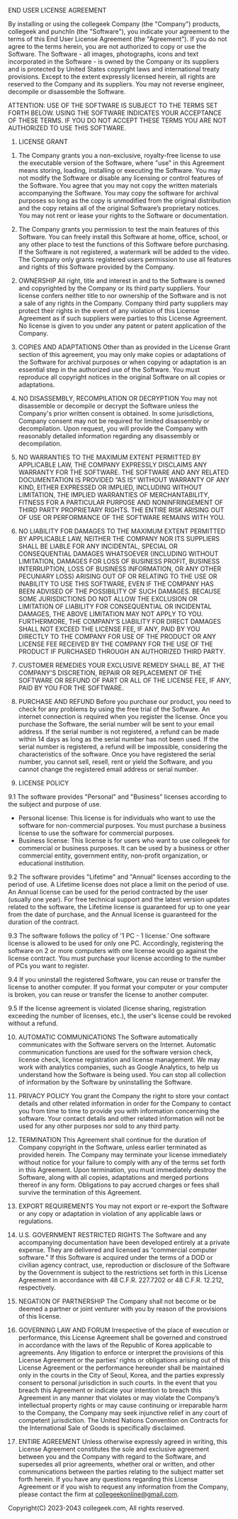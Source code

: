 END USER LICENSE AGREEMENT	

By installing or using the collegeek Company (the "Company") products, collegeek and punchIn (the "Software"), you indicate your agreement to the terms of this End User License Agreement (the "Agreement").  If you do not agree to the terms herein, you are not authorized to copy or use the Software.  The Software - all images, photographs, icons and text incorporated in the Software - is owned by the Company or its suppliers and is protected by United States copyright laws and international treaty provisions.  Except to the extent expressly licensed herein, all rights are reserved to the Company and its suppliers.  You may not reverse engineer, decompile or disassemble the Software.

ATTENTION:  USE OF THE SOFTWARE IS SUBJECT TO THE TERMS SET FORTH BELOW.  USING THE SOFTWARE INDICATES YOUR ACCEPTANCE OF THESE TERMS.  IF YOU DO NOT ACCEPT THESE TERMS YOU ARE NOT AUTHORIZED TO USE THIS SOFTWARE.


1.	LICENSE GRANT
1) The Company grants you a non-exclusive, royalty-free license to use the executable version of the Software, where "use" in this Agreement means storing, loading, installing or executing the Software. You may not modify the Software or disable any licensing or control features of the Software. You agree that you may not copy the written materials accompanying the Software. You may copy the software for archival purposes so long as the copy is unmodified from the original distribution and the copy retains all of the original Software’s proprietary notices. You may not rent or lease your rights to the Software or documentation.

2) The Company grants you permission to test the main features of this Software. You can freely install this Software at home, office, school, or any other place to test the functions of this Software before purchasing. If the Software is not registered, a watermark will be added to the video. The Company only grants registered users permission to use all features and rights of this Software provided by the Company.


2.	OWNERSHIP
All right, title and interest in and to the Software is owned and copyrighted by the Company or its third party suppliers. Your license confers neither title to nor ownership of the Software and is not a sale of any rights in the Company. Company third party suppliers may protect their rights in the event of any violation of this License Agreement as if such suppliers were parties to this License Agreement.  No license is given to you under any patent or patent application of the Company.

3.	COPIES AND ADAPTATIONS
Other than as provided in the License Grant section of this agreement, you may only make copies or adaptations of the Software for archival purposes or when copying or adaptation is an essential step in the authorized use of the Software. You must reproduce all copyright notices in the original Software on all copies or adaptations.

4.	NO DISASSEMBLY, RECOMPILATION OR DECRYPTION
You may not disassemble or decompile or decrypt the Software unless the Company's prior written consent is obtained. In some jurisdictions, Company consent may not be required for limited disassembly or decompilation.  Upon request, you will provide the Company with reasonably detailed information regarding any disassembly or decompilation.

5.	NO WARRANTIES
TO THE MAXIMUM EXTENT PERMITTED BY APPLICABLE LAW, THE COMPANY EXPRESSLY DISCLAIMS ANY WARRANTY FOR THE SOFTWARE.  THE SOFTWARE AND ANY RELATED DOCUMENTATION IS PROVIDED “AS IS” WITHOUT WARRANTY OF ANY KIND, EITHER EXPRESSED OR IMPLIED, INCLUDING WITHOUT LIMITATION, THE IMPLIED WARRANTIES OF MERCHANTABILITY, FITNESS FOR A PARTICULAR PURPOSE AND NONINFRINGEMENT OF THIRD PARTY PROPRIETARY RIGHTS.  THE ENTIRE RISK ARISING OUT OF USE OR PERFORMANCE OF THE SOFTWARE REMAINS WITH YOU.

6.	NO LIABILITY FOR DAMAGES
TO THE MAXIMUM EXTENT PERMITTED BY APPLICABLE LAW, NEITHER THE COMPANY NOR ITS SUPPLIERS SHALL BE LIABLE FOR ANY INCIDENTAL, SPECIAL OR CONSEQUENTIAL DAMAGES WHATSOEVER (INCLUDING WITHOUT LIMITATION, DAMAGES FOR LOSS OF BUSINESS PROFIT, BUSINESS INTERRUPTION, LOSS OF BUSINESS INFORMATION, OR ANY OTHER PECUNIARY LOSS) ARISING OUT OF OR RELATING TO THE USE OR INABILITY TO USE THIS SOFTWARE, EVEN IF THE COMPANY HAS BEEN ADVISED OF THE POSSIBILITY OF SUCH DAMAGES.  BECAUSE SOME JURISDICTIONS DO NOT ALLOW THE EXCLUSION OR LIMITATION OF LIABILITY FOR CONSEQUENTIAL OR INCIDENTAL DAMAGES, THE ABOVE LIMITATION MAY NOT APPLY TO YOU. FURTHERMORE, THE COMPANY’S LIABILITY FOR DIRECT DAMAGES SHALL NOT EXCEED THE LICENSE FEE, IF ANY, PAID BY YOU DIRECTLY TO THE COMPANY FOR USE OF THE PRODUCT OR ANY LICENSE FEE RECEIVED BY THE COMPANY FOR THE USE OF THE PRODUCT IF PURCHASED THROUGH AN AUTHORIZED THIRD PARTY.

7.	CUSTOMER REMEDIES
YOUR EXCLUSIVE REMEDY SHALL BE, AT THE COMPANY'S DISCRETION, REPAIR OR REPLACEMENT OF THE SOFTWARE OR REFUND OF PART OR ALL OF THE LICENSE FEE, IF ANY, PAID BY YOU FOR THE SOFTWARE.

8.	PURCHASE AND REFUND
Before you purchase our product, you need to check for any problems by using the free trial of the Software. An internet connection is required when you register the license. Once you purchase the Software, the serial number will be sent to your email address. If the serial number is not registered, a refund can be made within 14 days as long as the serial number has not been used. If the serial number is registered, a refund will be impossible, considering the characteristics of the software. Once you have registered the serial number, you cannot sell, resell, rent or yield the Software, and you cannot change the registered email address or serial number.

9.	LICENSE POLICY

9.1 The software provides "Personal" and "Business" licenses according to the subject and purpose of use.
- Personal license: This license is for individuals who want to use the software for non-commercial purposes. You must purchase a business license to use the software for commercial purposes.
- Business license: This license is for users who want to use collegeek for commercial or business purposes. It can be used by a business or other commercial entity, government entity, non-profit organization, or educational institution. 

9.2 The software provides "Lifetime" and "Annual" licenses according to the period of use.
A Lifetime license does not place a limit on the period of use. An Annual license can be used for the period contracted by the user (usually one year). For free technical support and the latest version updates related to the software, the Lifetime license is guaranteed for up to one year from the date of purchase, and the Annual license is guaranteed for the duration of the contract.

9.3 The software follows the policy of '1 PC - 1 license.’
One software license is allowed to be used for only one PC. Accordingly, registering the software on 2 or more computers with one license would go against the license contract. You must purchase your license according to the number of PCs you want to register.

9.4 If you uninstall the registered Software, you can reuse or transfer the license to another computer. If you format your computer or your computer is broken, you can reuse or transfer the license to another computer.  

9.5 If the license agreement is violated (license sharing, registration exceeding the number of licenses, etc.), the user's license could be revoked without a refund.

10.	AUTOMATIC COMMUNICATIONS
The Software automatically communicates with the Software servers on the Internet. Automatic communication functions are used for the software version check, license check, license registration and license management. We may work with analytics companies, such as Google Analytics, to help us understand how the Software is being used. You can stop all collection of information by the Software by uninstalling the Software. 


12.	PRIVACY POLICY
You grant the Company the right to store your contact details and other related information in order for the Company to contact you from time to time to provide you with information concerning the software. Your contact details and other related information will not be used for any other purposes nor sold to any third party.

13.	TERMINATION
This Agreement shall continue for the duration of Company copyright in the Software, unless earlier terminated as provided herein. The Company may terminate your license immediately without notice for your failure to comply with any of the terms set forth in this Agreement. Upon termination, you must immediately destroy the Software, along with all copies, adaptations and merged portions thereof in any form. Obligations to pay accrued charges or fees shall survive the termination of this Agreement.

14.	EXPORT REQUIREMENTS
You may not export or re-export the Software or any copy or adaptation in violation of any applicable laws or regulations.

15.	U.S. GOVERNMENT RESTRICTED RIGHTS 
The Software and any accompanying documentation have been developed entirely at a private expense. They are delivered and licensed as “commercial computer software.”  If this Software is acquired under the terms of a DOD or civilian agency contract, use, reproduction or disclosure of the Software by the Government is subject to the restrictions set forth in this License Agreement in accordance with 48 C.F.R. 227.7202 or 48 C.F.R. 12.212, respectively.

16.	NEGATION OF PARTNERSHIP
The Company shall not become or be deemed a partner or joint venturer with you by reason of the provisions of this license.

17.	GOVERNING LAW AND FORUM
Irrespective of the place of execution or performance, this License Agreement shall be governed and construed in accordance with the laws of the Republic of Korea applicable to agreements.  Any litigation to enforce or interpret the provisions of this License Agreement or the parties’ rights or obligations arising out of this License Agreement or the performance hereunder shall be maintained only in the courts in the City of Seoul, Korea, and the parties expressly consent to personal jurisdiction in such courts. In the event that you breach this Agreement or indicate your intention to breach this Agreement in any manner that violates or may violate the Company’s intellectual property rights or may cause continuing or irreparable harm to the Company, the Company may seek injunctive relief in any court of competent jurisdiction. The United Nations Convention on Contracts for the International Sale of Goods is specifically disclaimed.

18.	ENTIRE AGREEMENT
Unless otherwise expressly agreed in writing, this License Agreement constitutes the sole and exclusive agreement between you and the Company with regard to the Software, and supersedes all prior agreements, whether oral or written, and other communications between the parties relating to the subject matter set forth herein.
If you have any questions regarding this License Agreement or if you wish to request any information from the Company, please contact the firm at collegeekonline@gmail.com. 


Copyright(C) 2023-2043 collegeek.com, All rights reserved.
